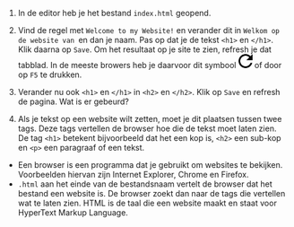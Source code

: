 1. In de editor heb je het bestand `index.html` geopend.

2. Vind de regel met `Welcome to my Website!` en verander dit in `Welkom op de website van `en dan je naam. Pas op dat je de tekst `<h1>` en `</h1>`. Klik daarna op `Save`. Om het resultaat op je site te zien, refresh je dat tabblad. In de meeste browers heb je daarvoor dit symbool ![](../assets/refresh-button_318-76977.jpg) of door op `F5` te drukken.

3. Verander nu ook `<h1>` en `</h1>` in `<h2>` en `</h2>`. Klik op `Save` en refresh de pagina. Wat is er gebeurd?

4. Als je tekst op een website wilt zetten, moet je dit plaatsen tussen twee tags. Deze tags vertellen de browser hoe die de tekst moet laten zien. De tag `<h1>` betekent bijvoorbeeld dat het een kop is, `<h2>` een sub-kop en `<p>` een paragraaf of een tekst.
  * Een browser is een programma dat je gebruikt om websites te bekijken. Voorbeelden hiervan zijn Internet Explorer, Chrome en Firefox.
  * `.html` aan het einde van de bestandsnaam vertelt de browser dat het bestand een website is. De browser zoekt dan naar de tags die vertellen wat te laten zien. HTML is de taal die een website maakt en staat voor HyperText Markup Language.